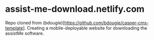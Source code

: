 # assist-me-download.netlify.com
Repo cloned from (bdougie)[https://github.com/bdougie/casper-cms-template]. Creating a mobile-deployable website for downloading the assistMe software.
